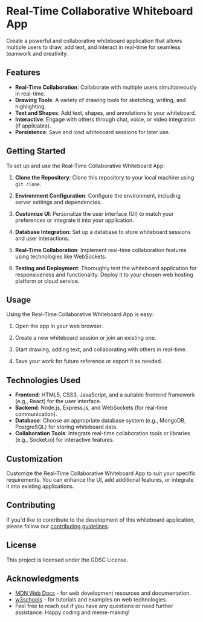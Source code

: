 # Real-Time Collaborative Whiteboard App

Create a powerful and collaborative whiteboard application that allows multiple users to draw, add text, and interact in real-time for seamless teamwork and creativity.


## Features

- **Real-Time Collaboration**: Collaborate with multiple users simultaneously in real-time.
- **Drawing Tools**: A variety of drawing tools for sketching, writing, and highlighting.
- **Text and Shapes**: Add text, shapes, and annotations to your whiteboard.
- **Interactive**: Engage with others through chat, voice, or video integration (if applicable).
- **Persistence**: Save and load whiteboard sessions for later use.

## Getting Started

To set up and use the Real-Time Collaborative Whiteboard App:

1. **Clone the Repository**: Clone this repository to your local machine using `git clone`.

2. **Environment Configuration**: Configure the environment, including server settings and dependencies.

3. **Customize UI**: Personalize the user interface (UI) to match your preferences or integrate it into your application.

4. **Database Integration**: Set up a database to store whiteboard sessions and user interactions.

5. **Real-Time Collaboration**: Implement real-time collaboration features using technologies like WebSockets.

6. **Testing and Deployment**: Thoroughly test the whiteboard application for responsiveness and functionality. Deploy it to your chosen web hosting platform or cloud service.

## Usage

Using the Real-Time Collaborative Whiteboard App is easy:

1. Open the app in your web browser.

2. Create a new whiteboard session or join an existing one.

3. Start drawing, adding text, and collaborating with others in real-time.

4. Save your work for future reference or export it as needed.

## Technologies Used

- **Frontend**: HTML5, CSS3, JavaScript, and a suitable frontend framework (e.g., React) for the user interface.
- **Backend**: Node.js, Express.js, and WebSockets (for real-time communication).
- **Database**: Choose an appropriate database system (e.g., MongoDB, PostgreSQL) for storing whiteboard data.
- **Collaboration Tools**: Integrate real-time collaboration tools or libraries (e.g., Socket.io) for interactive features.

## Customization

Customize the Real-Time Collaborative Whiteboard App to suit your specific requirements. You can enhance the UI, add additional features, or integrate it into existing applications.

## Contributing

If you'd like to contribute to the development of this whiteboard application, please follow our [contributing guidelines](CONTRIBUTING.md).

## License

This project is licensed under the GDSC License. 

## Acknowledgments

- [MDN Web Docs](https://developer.mozilla.org/en-US/) - for web development resources and documentation.
- [w3schools](www.w3schools.com) - for tutorials and examples on web technologies.
- Feel free to reach out if you have any questions or need further assistance. Happy coding and meme-making!
